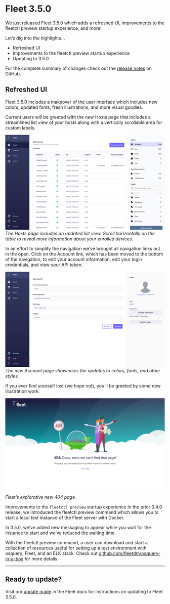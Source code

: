 # Fleet 3.5.0


We just released Fleet 3.5.0 which adds a refreshed UI, improvements to the fleetctl preview startup experience, and more!

Let’s dig into the highlights…

- Refreshed UI
- Improvements to the fleetctl preview startup experience
- Updating to 3.5.0

For the complete summary of changes check out the [release notes](https://github.com/fleetdm/fleet/releases/tag/3.5.0) on GitHub.

## Refreshed UI

Fleet 3.5.0 includes a makeover of the user interface which includes new colors, updated fonts, fresh illustrations, and more visual goodies.

Current users will be greeted with the new Hosts page that includes a streamlined list view of your hosts along with a vertically scrollable area for custom labels.

![The new Hosts page with updates to colors, fonts, and other styles.](../website/assets/images/articles/fleet-3.5.0-1-700x418@2x.png)
_The Hosts page includes an updated list view. Scroll horizontally on the table to reveal more information about your enrolled devices._

In an effort to simplify the navigation we’ve brought all navigation links out in the open. Click on the Account link, which has been moved to the bottom of the navigation, to edit your account information, edit your login credentials, and view your API token.

![Somplified navigation](../website/assets/images/articles/fleet-3.5.0-2-700x418@2x.png)
_The new Account page showcases the updates to colors, fonts, and other styles._

If you ever find yourself lost (we hope not), you’ll be greeted by some new illustration work.

![Somplified navigation](../website/assets/images/articles/fleet-3.5.0-3-700x418@2x.png)
_Fleet’s explorative new 404 page._

Improvements to the `fleetctl preview` startup experience
In the prior 3.4.0 release, we introduced the fleetctl preview command which allows you to start a local test instance of the Fleet server with Docker.

In 3.5.0, we’ve added new messaging to appear while you wait for the instance to start and we’ve reduced the waiting time.

With the fleetctl preview command, a user can download and start a collection of resources useful for setting up a test environment with osquery, Fleet, and an ELK stack. Check out [github.com/fleetdm/osquery-in-a-box](github.com/fleetdm/osquery-in-a-box) for more details.

---

## Ready to update?

Visit our [update guide](https://fleetdm.com/docs/using-fleet/updating-fleet) in the Fleet docs for instructions on updating to Fleet 3.5.0.

<meta name="category" value="releases">
<meta name="authorFullName" value="Noah Talerman">
<meta name="authorGitHubUsername" value="noahtalerman">
<meta name="publishedOn" value="2020-12-12">
<meta name="articleTitle" value="Fleet 3.5.0">
<meta name="articleImageUrl" value="../website/assets/images/articles/fleet-3.5.0-cover-1600x900@2x.jpg">